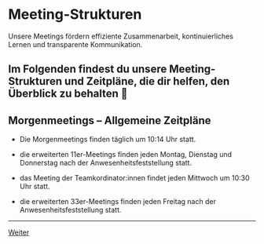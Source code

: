 # Meeting-Strukturen

Unsere Meetings fördern effiziente Zusammenarbeit, kontinuierliches Lernen und transparente Kommunikation.

Im Folgenden findest du unsere Meeting-Strukturen und Zeitpläne, die dir helfen, den Überblick zu behalten 🚀
---

## Morgenmeetings – Allgemeine Zeitpläne

- Die Morgenmeetings finden täglich um 10:14 Uhr statt.

- die erweiterten 11er-Meetings finden jeden Montag, Dienstag und Donnerstag nach der Anwesenheitsfeststellung statt.

- das Meeting der Teamkordinator:innen findet jeden Mittwoch um 10:30 Uhr statt.

- die erweiterten 33er-Meetings finden jeden Freitag nach der Anwesenheitsfeststellung statt.

---

[Weiter](/docs/03-meetings/01-allgemein-morgens/README.md)
